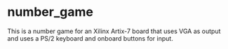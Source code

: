 # number_game
This is a number game for an Xilinx Artix-7 board that uses VGA as output and uses a PS/2 keyboard and onboard buttons for input.
